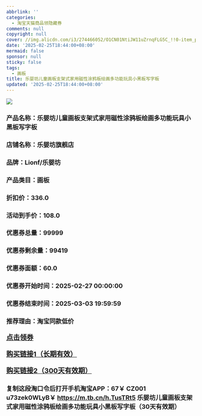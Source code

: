 ```yaml
---
abbrlink: ''
categories:
  - 淘宝天猫商品领隐藏券
comments: null
copyright: null
cover: //img.alicdn.com/i3/274466052/O1CN01NtiJW11uZrnqFLG5C_!!0-item_pic.jpg
date: '2025-02-25T18:44:00+08:00'
mermaid: false
sponsor: null
sticky: false
tags:
  - 画板
title: 乐婴坊儿童画板支架式家用磁性涂鸦板绘画多功能玩具小黑板写字板
updated: '2025-02-25T18:44:00+08:00'
--- 
```


![](//img.alicdn.com/i3/274466052/O1CN01NtiJW11uZrnqFLG5C_!!0-item_pic.jpg)

### 产品名称：乐婴坊儿童画板支架式家用磁性涂鸦板绘画多功能玩具小黑板写字板
### 店铺名称：乐婴坊旗舰店
### 品牌：Lionf/乐婴坊
### 产品类目：画板
### 折扣价：336.0
### 活动到手价：108.0
### 优惠券总量：99999
### 优惠券剩余量：99419
### 优惠券面额：60.0
### 优惠券开始时间：2025-02-27 00:00:00	
### 优惠券结束时间：2025-03-03 19:59:59	
### 推荐理由：淘宝同款低价

<p style="font-size: 18px; font-weight: bold;">
  <a href="https://uland.taobao.com/coupon/edetail?e=af7M6f9CrDelhHvvyUNXZfh8CuWt5YH5OVuOuRD5gLJMmdsrkidbOUV9IBA4kmjL82cr4jAF03wS51dAW4lJvMAquCrU%2BEHXTJof6Fi3vEGYfghjAOJbOeHAMBJTWosAqeBDQz0zdiRyBOK%2B8KjzSuzY3MUSAX0G1TP3uC6T%2BzrKa4jyh4U%2Bo%2BS5rg5UnNGgBhN3OlgdvMCNfiknwDwgYS%2FsWqyKYTVEvx24htuqzYwDHXLApfbZC9QqW3sOLwhktleFtnoY2Z2UAHrEqE3%2FF4KG1nHZV3VKhinpGmtu5zSKTLuirAkIZLMA4ZaWjBGsAhq7rbWA7zY%3D&traceId=2166d8db17407296732636749d133b&union_lens=lensId%3AOPT%401740729674%402103f34a_0e07_1954b92ebab_570e%4001%40eyJmbG9vcklkIjo3MzM1NH0ie" target="_blank">点击领券</a>
</p>
<p style="font-size: 18px; font-weight: bold;">
  <a href="https://s.click.taobao.com/t?e=m%3D2%26s%3Dz0pRRJzGwqlw4vFB6t2Z2ueEDrYVVa64K7Vc7tFgwiHjf2vlNIV67kkfnVn6TwKdgL3PGTnk8Mb3ID%2FV1RqsF4wnCJeELi4I%2FIEn%2BS1IjHAB0ghlTd7WlZVm%2FOAUUFw71qrpxiwMoCNxc1AtbZGVS%2BRI6jKhQsMdaM%2BA5hqzxlOMHuv7RoNv0YzeH%2FA0sTcbL8ro%2F9U4%2BikW5C7zCM2Kay67h3vmQ4MroE%2FlS5s23X1o%2FYJw1XHAWbpYrvHWanhquRWh6CejNdlweiXfaVH60dSopZirJ9MMdd0KjqNiVGMTiNlc4xwPP8YOae24fhW0" target="_blank">购买链接1（长期有效）</a>
</p>
<p style="font-size: 18px; font-weight: bold;">
  <a href="https://s.click.taobao.com/uu6vOYs" target="_blank">购买链接2（300天有效期）</a>
</p>

### 复制这段淘口令后打开手机淘宝APP：67￥ CZ001 u73zek0WLyB￥ https://m.tb.cn/h.TusTRt5  乐婴坊儿童画板支架式家用磁性涂鸦板绘画多功能玩具小黑板写字板（30天有效期）
